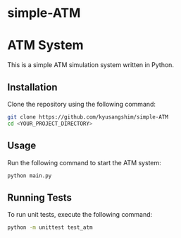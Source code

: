 # simple-ATM


# ATM System

This is a simple ATM simulation system written in Python.

## Installation

Clone the repository using the following command:

```sh
git clone https://github.com/kyusangshim/simple-ATM
cd <YOUR_PROJECT_DIRECTORY>
```

## Usage

Run the following command to start the ATM system:

```sh
python main.py
```

## Running Tests

To run unit tests, execute the following command:

```sh
python -m unittest test_atm
```
